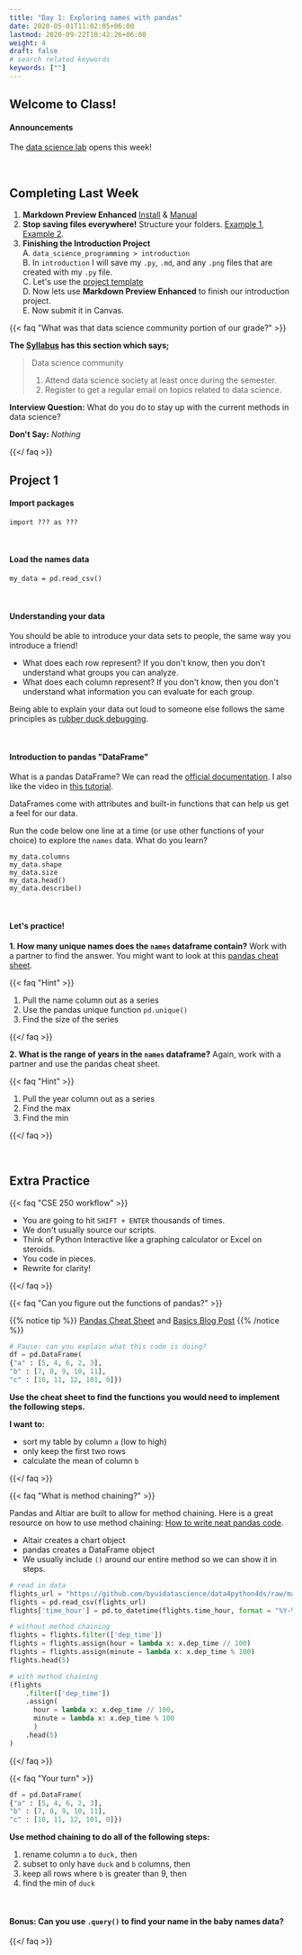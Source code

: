 ```yaml
---
title: "Day 1: Exploring names with pandas"
date: 2020-05-01T11:02:05+06:00
lastmod: 2020-09-22T10:42:26+06:00
weight: 4
draft: false
# search related keywords
keywords: [""]
---
```


## Welcome to Class!

#### Announcements

The [data science lab](https://byuidatascience.github.io/lab/) opens this week!

<br>

## Completing Last Week

1. __Markdown Preview Enhanced__ [Install](https://marketplace.visualstudio.com/items?itemName=shd101wyy.markdown-preview-enhanced) & [Manual](https://shd101wyy.github.io/markdown-preview-enhanced/#/)
2. __Stop saving files everywhere!__ Structure your folders. [Example 1](https://drivendata.github.io/cookiecutter-data-science/), [Example 2](https://github.com/BYUIDSS/blank_project_repository).
3. __Finishing the Introduction Project__    
    A. `data_science_programming > introduction`   
    B. In  `introduction` I will save my `.py`, `.md`, and any `.png` files that are created with my `.py` file.   
    C. Let's use the [project template](https://byuistats.github.io/DS250-Cannon/template/cse250_project_template_clean.md)     
    D. Now lets use __Markdown Preview Enhanced__ to finish our introduction project.   
    E. Now submit it in Canvas.   

{{< faq "What was that data science community portion of our grade?" >}}

__The [Syllabus](https://byuistats.github.io/DS250-Cannon/course-materials/syllabus/) has this section which says;__

> Data science community
> 1. Attend data science society at least once during the semester.
> 2. Register to get a regular email on topics related to data science.

__Interview Question:__  What do you do to stay up with the current methods in data science?

__Don't Say:__ _Nothing_

{{</ faq >}}


## Project 1

#### Import packages

```
import ??? as ???
```

<br>

#### Load the names data

```
my_data = pd.read_csv()
```

<br>

#### Understanding your data

You should be able to introduce your data sets to people, the same way you introduce a friend!

- What does each row represent? If you don't know, then you don't understand what groups you can analyze.
- What does each column represent? If you don't know, then you don't understand what information you can evaluate for each group.

Being able to explain your data out loud to someone else follows the same principles as [rubber duck debugging](https://rubberduckdebugging.com/).

<br>

#### Introduction to pandas "DataFrame"

What is a pandas DataFrame? We can read the [official documentation](https://pandas.pydata.org/pandas-docs/stable/user_guide/dsintro.html#dataframe). I also like the video in [this tutorial](https://www.datacamp.com/community/tutorials/pandas-tutorial-dataframe-python).

DataFrames come with attributes and built-in functions that can help us get a feel for our data.

Run the code below one line at a time (or use other functions of your choice) to explore the `names` data. What do you learn?

```{python}
my_data.columns
my_data.shape
my_data.size
my_data.head()
my_data.describe()
```
<!---- https://towardsdatascience.com/wrangling-data-with-pandas-27ef828aff01 ----->

<br>

#### Let's practice!

**1. How many unique names does the `names` dataframe contain?** Work with a partner to find the answer. You might want to look at this [pandas cheat sheet](https://pandas.pydata.org/Pandas_Cheat_Sheet.pdf).

{{< faq "Hint" >}}

1. Pull the name column out as a series
1. Use the pandas unique function `pd.unique()`
1. Find the size of the series

{{</ faq >}}

**2. What is the range of years in the `names` dataframe?** Again, work with a partner and use the pandas cheat sheet.

{{< faq "Hint" >}}

1. Pull the year column out as a series
1. Find the max
1. Find the min

{{</ faq >}}


<!-------------------------------------
## Working with Pandas

{{< faq "Loading the names data" >}}

#### Visit the [Project 1 Instructions](../../../projects/project-1) to download the data.

```{python}
#%%
# load packages
import pandas as pd
import altair as alt

#%%
# load data from url
url = "this_is_the_url_to_the_csv_file"
names = pd.read_csv(url)

#%%
# or, you can load data from file
names2 = pd.read_csv("names_year.csv")
```
{{</ faq >}}


{{< faq "Pandas and DataFrames" >}}

#### What is a [Pandas DataFrame](https://pandas.pydata.org/pandas-docs/stable/user_guide/dsintro.html#dataframe)?

DataFrames come with attributes and built-in functions that can help us get a feel for our data.

Run the code below one line at a time (or use other functions of your choice) to explore the `names` data. What do you learn?

```{python}
names.columns
names.shape
names.size
names.head()
names.describe()
```
{{</ faq >}}

## Understanding the power of pandas

{{< faq "What is the data science workflow?" >}}

## The data science workflow

> - __You are going to hit `SHIFT + ENTER` thousands of times.__
> - __We don't usually source our scripts.__
> - __Think of Python Interactive like a [TI-86](https://en.wikipedia.org/wiki/TI-86) or Excel on steroids.__
> - __You code in pieces.__
> - __Rewrite for clarity!__

{{</ faq >}}



{{< faq "Can you figure out the functions of pandas?" >}}

{{% notice tip %}}
[Pandas Cheat Sheet](https://pandas.pydata.org/Pandas_Cheat_Sheet.pdf)
{{% /notice %}}

```python
df = pd.DataFrame(
{"a" : [4 ,5, 6],
"b" : [7, 8, 9],
"c" : [10, 11, 12]})
# Can someone read this code in english?
```


### Use the cheat sheet to find the functions you would need to implement the following steps.

__I want to;__

1. sort my table by column `a` then
1. only use the first 2 rows then
1. calculate the mean of column `b`.

__I want to;__

1. rename column `a` to `duck` then
1. subset to only have `duck` and `b` columns then
1. keep all rows where `b` is less than 9 then
1. find the min of `duck`



----------------------------------------->





<!-----------------------------
{{< faq "How many unique years do we have for our name?" >}}

```
pd.unique(dat.query('name == "John"').year).min()
pd.unique(dat.query('name == "John"').year).max()
pd.unique(dat.query('name == "John"').year).size
```


<iframe src="https://beepmyclock.com/widget/timer" frameborder="0" style="border:0;height:175px;"></iframe>

{{</ faq >}}

{{< faq "Filtering rows of a DataFrame" >}}

#### Make sure to do the project readings!

- [P4DS: 5.2 Filter rows with .query()](https://byuidatascience.github.io/python4ds/transform.html#filter-rows-with-.query)
- [The query method](https://pandas.pydata.org/pandas-docs/stable/user_guide/indexing.html#the-query-method)

{{</ faq >}}
------------------------------------>

<br>





## Extra Practice

{{< faq "CSE 250 workflow" >}}

- You are going to hit `SHIFT + ENTER` thousands of times.
- We don't usually source our scripts.
- Think of Python Interactive like a graphing calculator or Excel on steroids.
- You code in pieces.
- Rewrite for clarity!

{{</ faq >}}


<!----------------------------------
{{< faq "Setup for Project 1" >}}

#### Create the folder and files to get prepared.

- `cse250 > project_1 >`    
    - `names.py`   
    - `names.md`
    - `notes.md`
    - `data.csv` _(just in case the internet is down)_

#### "How should we start each file?"

__I would do this process for every project.__

- **names.py:** Every file starts with the same cells 1) import packages, 2) load data.
- **names.md:** Let's start with the [course template](../../template/cse250_project_template.md)
= **notes.md:** I would copy over the project information and then keep notes on the readings in that section.

{{</ faq >}}



{{< faq "First steps for Project 1" >}}

__Read through the instructions for [Project 1: What's in a name?](../../../projects/introduction/project-1)__

Let's make sure we can read in the data.

```python
#%%
# load packages
import pandas as pd
import altair as alt

#%%
# load data
url = "https://github.com/byuidatascience/data4names/raw/master/data-raw/names_year/names_year.csv"
names = pd.read_csv(url)
```
{{</ faq >}}
------------------------------------>

{{< faq "Can you figure out the functions of pandas?" >}}

{{% notice tip %}}
[Pandas Cheat Sheet](https://pandas.pydata.org/Pandas_Cheat_Sheet.pdf) and [Basics Blog Post](https://towardsdatascience.com/pandas-basics-cheat-sheet-2021-python-for-data-science-8beb76afa85f)
{{% /notice %}}

```python
# Pause: can you explain what this code is doing?
df = pd.DataFrame(
{"a" : [5, 4, 6, 2, 3],
"b" : [7, 8, 9, 10, 11],
"c" : [10, 11, 12, 101, 0]})
```

**Use the cheat sheet to find the functions you would need to implement the following steps.**

__I want to:__

- sort my table by column `a` (low to high)
- only keep the first two rows
- calculate the mean of column `b`

{{</ faq >}}


{{< faq "What is method chaining?" >}}

Pandas and Altiar are built to allow for method chaining. Here is a great resource on how to use method chaining: [How to write neat pandas code](https://pandasninja.com/2019/04/how-to-write-neat-pandas-code/). 

- Altair creates a chart object
- pandas creates a DataFrame object
- We usually include `()` around our entire method so we can show it in steps.

```python
# read in data
flights_url = "https://github.com/byuidatascience/data4python4ds/raw/master/data-raw/flights/flights.csv"
flights = pd.read_csv(flights_url)
flights['time_hour'] = pd.to_datetime(flights.time_hour, format = "%Y-%m-%d %H:%M:%S")

# without method chaining
flights = flights.filter(['dep_time'])
flights = flights.assign(hour = lambda x: x.dep_time // 100)
flights = flights.assign(minute = lambda x: x.dep_time % 100)
flights.head(5)

# with method chaining
(flights
    .filter(['dep_time'])
    .assign(
      hour = lambda x: x.dep_time // 100,
      minute = lambda x: x.dep_time % 100
      )
    .head(5)
)
```
<!----------------
```python
url = "https://github.com/byuidatascience/data4python4ds/raw/master/data-raw/mpg/mpg.csv"

mpg = pd.read_csv(url)

chart_loess = (alt.Chart(mpg)
  .encode(
    x = "displ",
    y = "hwy")
  .transform_loess("displ", "hwy")
  .mark_line()
)

chart_loess
```
-------------------->
{{</ faq >}}

{{< faq "Your turn" >}}

```python
df = pd.DataFrame(
{"a" : [5, 4, 6, 2, 3],
"b" : [7, 8, 9, 10, 11],
"c" : [10, 11, 12, 101, 0]})
```

__Use method chaining to do all of the following steps:__

1. rename column `a` to `duck,` then
1. subset to only have `duck` and `b` columns, then
1. keep all rows where `b` is greater than 9, then
1. find the min of `duck`

<br>

#### Bonus: Can you use `.query()` to find your name in the baby names data?

{{</ faq >}}
















<!----------------------------------------
## Completing Last Week

{{< faq "Trouble with `altair_saver`?" >}}

Let's take 10 minutes and make sure everyone can save an Altair chart. Teach one another!

{{</ faq >}}



{{< faq "Project 0: Final report" >}}

__Stop saving files everywhere!__ Structure your folders the same way for each project.

1. Create a `cse250` folder with another `introduction` folder inside
2. In  `introduction` I will save my `.py`, `.md`, and any `.png` files that are created with my `.py` file  
3. The `.md` can be copy-and-pasted from the [project template](../../../../static/template/cse250_project_template.md)  
4. Now lets use [Markdown Preview Enhanced](https://marketplace.visualstudio.com/items?itemName=shd101wyy.markdown-preview-enhanced) to see the changes to our `.md` report
5. Save the report at a `.pdf` and submit it in Canvas ([Video tutorial](../../../course-materials/markdown) for final reports)

{{</ faq >}}
-------------------------------------------------------------->

<!------------
{{< faq "What was that data science community portion of our grade?" >}}

__The [Syllabus](../../course-materials/syllabus) has this section which says;__

> Data science community
> 1. Attend data science society at least once during the semester.
> 2. Find two data science in Python articles (or blog posts) and lead a discussion in the class.
> 3. Register to get a regular email on topics related to data science.

__Interview Question:__  What do you do to stay up with the current methods in data science?

__Don't Say:__ _Nothing_


### Register for a newsletter

> - https://www.datascienceweekly.org/
> - https://dataelixir.com/ [Archives](https://dataelixir.com/newsletters/)
> - https://tinyletter.com/data-is-plural
> - https://towardsdatascience.com/tagged/tds-letter [sign-up](https://towardsdatascience.com/receive-our-newsletters-681049ffa0cf)

### Find 2 data science in Python articles and lead 2 discussions in class.

> 1. You need at least 3 people in your discussion.
> 2. You should share the discussion article with your group by the second class day of the project. [Google Doc Share](https://docs.google.com/spreadsheets/d/17X_6WNEPOqhJhkEfJFkUF-C3vxbMwrsB865w3mGMxcE/edit?usp=sharing)
> 3. You are expected to __keep the group busy for 10 minutes__ with the article.
>    A. You could find an article that teaches a new Python Pandas or Altair method.     
>    B. You could find a good data ethics or how to find a data science job article and lead a discussion.    
>    C. You could provide questions or activity material before the class.

{{</ faq >}}
------------>

